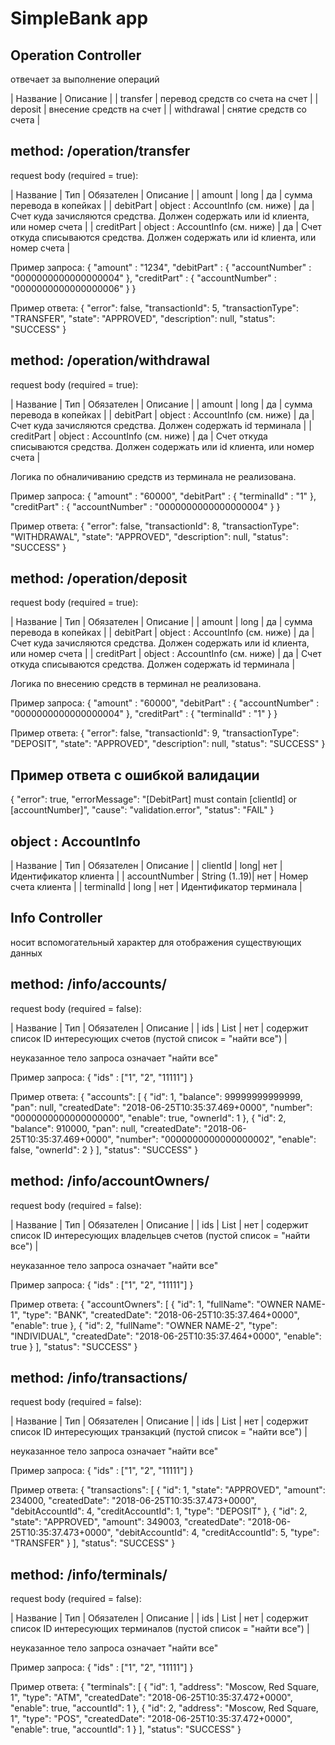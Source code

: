 # SimpleBank app #


Operation Controller
--------------------
отвечает за выполнение операций

| Название | Описание |
| transfer | перевод средств со счета на счет |
| deposit | внесение средств на счет |
| withdrawal | снятие средств со счета |

method: /operation/transfer
---------------------------
request body (required = true):

| Название | Тип | Обязателен | Описание |
| amount | long | да | сумма перевода в копейках |
| debitPart | object : AccountInfo (см. ниже) | да | Счет куда зачисляются средства. Должен содержать или id клиента, или номер счета |
| creditPart | object : AccountInfo (см. ниже) | да | Счет откуда списываются средства. Должен содержать или id клиента, или номер счета |

Пример запроса: 
{
	"amount" : "1234",
	"debitPart" : {
		"accountNumber" : "0000000000000000004"
	},
	"creditPart" : {
		"accountNumber" : "0000000000000000006"
	}
}

Пример ответа:
{
	"error": false,
	"transactionId": 5,
	"transactionType": "TRANSFER",
	"state": "APPROVED",
	"description": null,
	"status": "SUCCESS"
}

method: /operation/withdrawal
-----------------------------
request body (required = true):

| Название | Тип | Обязателен | Описание |
| amount | long | да | сумма перевода в копейках |
| debitPart | object : AccountInfo (см. ниже) | да | Счет куда зачисляются средства. Должен содержать id терминала |
| creditPart | object : AccountInfo (см. ниже) | да | Счет откуда списываются средства. Должен содержать или id клиента, или номер счета |

Логика по обналичиванию средств из терминала не реализована.

Пример запроса: 
{
	"amount" : "60000",
	"debitPart" : {
		"terminalId" : "1"
	},
	"creditPart" : {
		"accountNumber" : "0000000000000000004"
	}
}

Пример ответа:
{
	"error": false,
	"transactionId": 8,
	"transactionType": "WITHDRAWAL",
	"state": "APPROVED",
	"description": null,
	"status": "SUCCESS"
}

method: /operation/deposit
-----------------------------
request body (required = true):

| Название | Тип | Обязателен | Описание |
| amount | long | да | сумма перевода в копейках |
| debitPart | object : AccountInfo (см. ниже) | да | Счет куда зачисляются средства. Должен содержать или id клиента, или номер счета |
| creditPart | object : AccountInfo (см. ниже) | да | Счет откуда списываются средства. Должен содержать id терминала |

Логика по внесению средств в терминал не реализована.

Пример запроса: 
{
	"amount" : "60000",
	"debitPart" : {
		"accountNumber" : "0000000000000000004"
	},
	"creditPart" : {
		"terminalId" : "1"
	}
}

Пример ответа:
{
	"error": false,
	"transactionId": 9,
	"transactionType": "DEPOSIT",
	"state": "APPROVED",
	"description": null,
	"status": "SUCCESS"
}

Пример ответа с ошибкой валидации
---------------------------------
{
	"error": true,
	"errorMessage": "[DebitPart] must contain [clientId] or [accountNumber]",
	"cause": "validation.error",
	"status": "FAIL"
}

object : AccountInfo
---------------------
| Название | Тип | Обязателен | Описание |
| clientId | long| нет | Идентификатор клиента |
| accountNumber | String (1..19)| нет | Номер счета клиента |
| terminalId | long | нет | Идентификатор терминала |





Info Controller 
---------------
носит вспомогательный характер для отображения существующих данных

method: /info/accounts/ 
-----------------------
request body (required = false):

| Название | Тип | Обязателен | Описание |
| ids | List<Long> | нет | содержит список ID интересующих счетов (пустой список = "найти все") |

неуказанное тело запроса означает "найти все"

Пример запроса: 
{
	"ids" : ["1", "2", "11111"]
}

Пример ответа:
{
	"accounts": [
		{
			"id": 1,
			"balance": 99999999999999,
			"pan": null,
			"createdDate": "2018-06-25T10:35:37.469+0000",
			"number": "0000000000000000000",
			"enable": true,
			"ownerId": 1
		},
		{
			"id": 2,
			"balance": 910000,
			"pan": null,
			"createdDate": "2018-06-25T10:35:37.469+0000",
			"number": "0000000000000000002",
			"enable": false,
			"ownerId": 2
		}
	],
	"status": "SUCCESS"
}

method: /info/accountOwners/ 
----------------------------
request body (required = false):

| Название | Тип | Обязателен | Описание |
| ids | List<Long> | нет | содержит список ID интересующих владельцев счетов (пустой список = "найти все") |

неуказанное тело запроса означает "найти все"

Пример запроса: 
{
	"ids" : ["1", "2", "11111"]
}

Пример ответа:
{
	"accountOwners": [
		{
			"id": 1,
			"fullName": "OWNER NAME-1",
			"type": "BANK",
			"createdDate": "2018-06-25T10:35:37.464+0000",
			"enable": true
		},
		{
			"id": 2,
			"fullName": "OWNER NAME-2",
			"type": "INDIVIDUAL",
			"createdDate": "2018-06-25T10:35:37.464+0000",
			"enable": true
		}
	],
	"status": "SUCCESS"
}

method: /info/transactions/ 
---------------------------
request body (required = false):

| Название | Тип | Обязателен | Описание |
| ids | List<Long> | нет | содержит список ID интересующих транзакций (пустой список = "найти все") |

неуказанное тело запроса означает "найти все"

Пример запроса: 
{
	"ids" : ["1", "2", "11111"]
}

Пример ответа:
{
	"transactions": [
		{
			"id": 1,
			"state": "APPROVED",
			"amount": 234000,
			"createdDate": "2018-06-25T10:35:37.473+0000",
			"debitAccountId": 4,
			"creditAccountId": 1,
			"type": "DEPOSIT"
		},
		{
			"id": 2,
			"state": "APPROVED",
			"amount": 349003,
			"createdDate": "2018-06-25T10:35:37.473+0000",
			"debitAccountId": 4,
			"creditAccountId": 5,
			"type": "TRANSFER"
		}
	],
	"status": "SUCCESS"
}

method: /info/terminals/ 
------------------------
request body (required = false):

| Название | Тип | Обязателен | Описание |
| ids | List<Long> | нет | содержит список ID интересующих терминалов (пустой список = "найти все") |

неуказанное тело запроса означает "найти все"

Пример запроса: 
{
	"ids" : ["1", "2", "11111"]
}

Пример ответа:
{
	"terminals": [
		{
			"id": 1,
			"address": "Moscow, Red Square, 1",
			"type": "ATM",
			"createdDate": "2018-06-25T10:35:37.472+0000",
			"enable": true,
			"accountId": 1
		},
		{
			"id": 2,
			"address": "Moscow, Red Square, 1",
			"type": "POS",
			"createdDate": "2018-06-25T10:35:37.472+0000",
			"enable": true,
			"accountId": 1
		}
	],
	"status": "SUCCESS"
}
